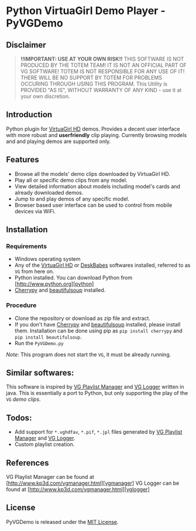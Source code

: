 # Python VirtuaGirl Demo Player - PyVGDemo

## Disclaimer

> __!!IMPORTANT: USE AT YOUR OWN RISK!!__
> THIS SOFTWARE IS NOT PRODUCED BY THE TOTEM TEAM! IT IS NOT AN OFFICIAL PART OF VG SOFTWARE! TOTEM IS NOT RESPONSIBLE FOR ANY USE OF IT! THERE WILL BE NO SUPPORT BY TOTEM FOR PROBLEMS OCCURING THROUGH USING THIS PROGRAM.
> This Utility is PROVIDED "AS IS", WITHOUT WARRANTY OF ANY KIND - use it at your own discretion.

## Introduction

Python plugin for [VirtuaGirl HD][virtuagirl] demos. Provides a decent user interface with more robust and __userfriendly__ clip playing. Currently browsing models and and playing demos are supported only.

## Features

* Browse all the models' demo clips downloaded by VirtuaGirl HD.
* Play all or specific demo clips from any model.
* View detailed information about models including model's cards and already downloaded demos.
* Jump to and play demos of any specific model.
* Browser based user interface can be used to control from mobile devices via WiFi.


## Installation

### Requirements

* Windows operating system
* Any of the [VirtuaGirl HD][virtuagirl] or [DeskBabes][deskbabes] softwares installed, referred to as `VG` from here on.
* Python installed. You can download Python from [http://www.python.org][python]
* [Cherrypy][cherrypy] and [beautifulsoup][bs4] installed.

### Procedure

* Clone the repository or download as zip file and extract.
* If you don't have [Cherrypy][cherrypy] and [beautifulsoup][bs4] installed, please install them.
	Installation can be done using pip as `pip install cherrypy` and `pip install beautifulsoup`.
* Run the `PyVGDemo.py`

_Note_: This program does not start the `VG`, it must be already running.


## Similar softwares:

This software is inspired by [VG Playlist Manager][vgmanager] and [VG Logger][vglogger] written in java.
This is essentially a port to Python, but only supporting the play of the `VG` _demo clips_.

## Todos:

* Add support for `*.vghdfav`, `*.pif`, `*.jpl` files generated by [VG Playlist Manager][vgmanager] and [VG Logger][vglogger].
* Custom playlist creation.


## References

VG Playlist Manager can be found at [http://www.kp3d.com/vgmanager.html][vgmanager]
VG Logger can be found at [http://www.kp3d.com/vgmanager.html][vglogger]

## License

PyVGDemo is released under the [MIT License][opensource].

[virtuagirl]: http://www.virtuagirl.com
[deskbabes]: http://www.deskbabes.com
[opensource]: http://www.opensource.org/licenses/MIT
[vgmanager]: http://www.kp3d.com/vgmanager.html
[vglogger]: http://www.kp3d.com/vgmanager.html
[python]: http://www.python.org/
[cherrypy]: http://www.cherrypy.org
[bs4]: http://www.crummy.com/software/BeautifulSoup/

